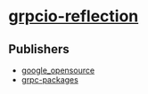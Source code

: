 # [grpcio-reflection](https://pypi.org/project/grpcio-reflection)



## Publishers
- [google_opensource](https://pypi.org/user/google_opensource)
- [grpc-packages](https://pypi.org/user/grpc-packages)

